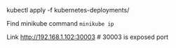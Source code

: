 kubectl apply -f kubernetes-deployments/

Find minikube command `minikube ip`

Link http://192.168.1.102:30003 # 30003 is exposed port